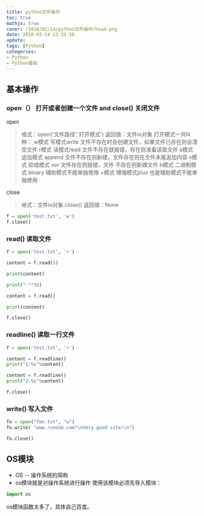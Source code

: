 ```yaml
---
title: python文件操作
toc: true
mathjx: true
cover: /2018/02/14/python文件操作/head.png
date: 2018-02-14 23:32:58
update:
tags: [Python]
categories:
- Python
- Python基础
---
```

## 基本操作
### open（） 打开或者创建一个文件 and close() 关闭文件
open
>格式：open('文件路径','打开模式')
    返回值：文件io对象
>    打开模式一共N种：
>        w模式 写模式write  文件不存在时会创建文件，如果文件已存在则会清空文件
        r模式  读模式read  文件不存在就报错，存在则准备读取文件
        a模式 追加模式 append 文件不存在则新建，文件存在则在文件末尾追加内容
        x模式 抑或模式 xor 文件存在则报错，文件 不存在则新建文件
        b模式 二进制模式 binary 辅助模式不能单独使用
        +模式 增强模式plus  也是辅助模式不能单独使用

close
>格式：文件io对象.close()
返回值：None


~~~Python
f = open('test.txt', 'w')
f.close()
~~~

### read() 读取文件
~~~Python
f = open('test.txt', 'r')

content = f.read(5)

print(content)

print("-"*30)

content = f.read()

print(content)

f.close()
~~~

### readline() 读取一行文件
~~~Python
f = open('test.txt', 'r')

content = f.readline()
print("1:%s"%content)

content = f.readline()
print("2:%s"%content)

f.close()
~~~

### write() 写入文件
~~~Python
fo = open("foo.txt", "w")
fo.write( "www.runoob.com!\nVery good site!\n")

fo.close()
~~~

## OS模块
* OS -- 操作系统的简称
* os模块就是对操作系统进行操作
使用该模块必须先导入模块：
~~~python
import os
~~~
os模块函数太多了，具体自己百度。
